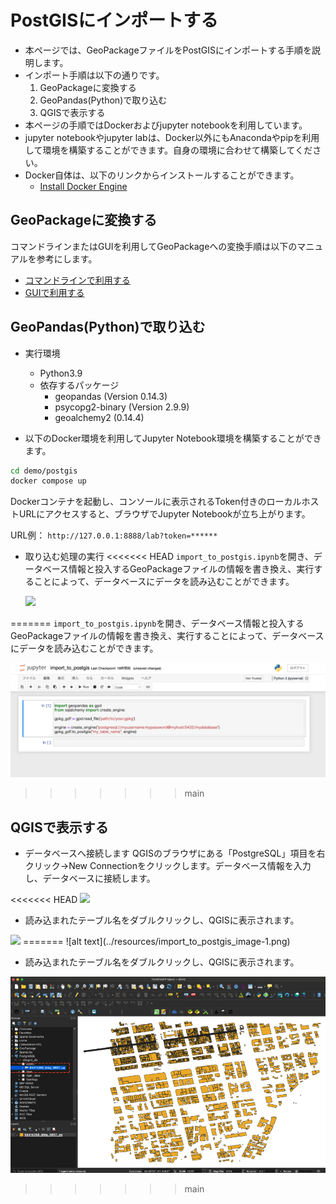 # PostGISにインポートする


- 本ページでは、GeoPackageファイルをPostGISにインポートする手順を説明します。
- インポート手順は以下の通りです。
  1. GeoPackageに変換する
  2. GeoPandas(Python)で取り込む
  3. QGISで表示する
- 本ページの手順ではDockerおよびjupyter notebookを利用しています。
- jupyter notebookやjupyter labは、Docker以外にもAnacondaやpipを利用して環境を構築することができます。自身の環境に合わせて構築してください。
- Docker自体は、以下のリンクからインストールすることができます。
  - [Install Docker Engine](https://docs.docker.com/engine/install/)

## GeoPackageに変換する

コマンドラインまたはGUIを利用してGeoPackageへの変換手順は以下のマニュアルを参考にします。

- [コマンドラインで利用する](../useCommandLine.md)
- [GUIで利用する](../useGui.md)

## GeoPandas(Python)で取り込む

- 実行環境
  - Python3.9
  - 依存するパッケージ
    - geopandas (Version 0.14.3)
    - psycopg2-binary (Version 2.9.9)
    - geoalchemy2 (0.14.4)

- 以下のDocker環境を利用してJupyter Notebook環境を構築することができます。

```bash
cd demo/postgis
docker compose up
```

Dockerコンテナを起動し、コンソールに表示されるToken付きのローカルホストURLにアクセスすると、ブラウザでJupyter Notebookが立ち上がります。

URL例：
`http://127.0.0.1:8888/lab?token=******`

- 取り込む処理の実行
<<<<<<< HEAD
  `import_to_postgis.ipynb`を開き、データベース情報と投入するGeoPackageファイルの情報を書き換え、実行することによって、データベースにデータを読み込むことができます。 
  
  <img src="../../resources/posgis_jupyter.png" width="1000" >
=======
  `import_to_postgis.ipynb`を開き、データベース情報と投入するGeoPackageファイルの情報を書き換え、実行することによって、データベースにデータを読み込むことができます。

![alt text](../resources/import_to_postgis_image.png)
>>>>>>> main

## QGISで表示する

- データベースへ接続します
  QGISのブラウザにある「PostgreSQL」項目を右クリック→New Connectionをクリックします。データベース情報を入力し、データベースに接続します。

<<<<<<< HEAD
<img src="../../resources/postgis_dbconnection.png" width="300">

- 読み込まれたテーブル名をダブルクリックし、QGISに表示されます。

<img src="../../resources/postgis_qgis_view.png" width="1000" >
=======
![alt text](../resources/import_to_postgis_image-1.png)

- 読み込まれたテーブル名をダブルクリックし、QGISに表示されます。

![alt text](../resources/import_to_postgis_image-2.png)
>>>>>>> main

